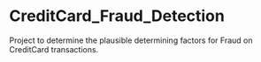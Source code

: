 # CreditCard_Fraud_Detection
Project to determine the plausible determining factors for Fraud on CreditCard transactions.
